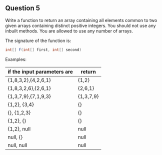 ## Question 5

Write a function to return an array containing all elements common to two
given arrays containing distinct positive integers. You should not use any inbuilt
methods. You are allowed to use any number of arrays.

The signature of the function is:
```java
int[] f(int[] first, int[] second)
```

Examples:

| if the input parameters are    | return                                                       |
|--------------------------------|--------------------------------------------------------------|
| {1,8,3,2},{4,2,6,1}            | {1,2}                                                        |
| {1,8,3,2,6},{2,6,1}            | {2,6,1}                                                      |
| {1,3,7,9},{7,1,9,3}            | {1,3,7,9}                                                    |
| {1,2}, {3,4}                   | {}                                                           |
| {}, {1,2,3}                    | {}                                                           |
| {1,2}, {}                      | {}                                                           |
| {1,2}, null                    | null                                                         |
| null, {}                       | null                                                         |
| null, null                     | null                                                         |